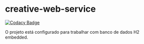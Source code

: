 # creative-web-service

[![Codacy Badge](https://api.codacy.com/project/badge/Grade/4b82c2054a5240099b970c9500a774b1)](https://www.codacy.com/app/blenicio777650/creative-web-service?utm_source=github.com&amp;utm_medium=referral&amp;utm_content=ruben777650/creative-web-service&amp;utm_campaign=Badge_Grade)

O projeto está configurado para trabalhar com banco de dados H2 embedded.

